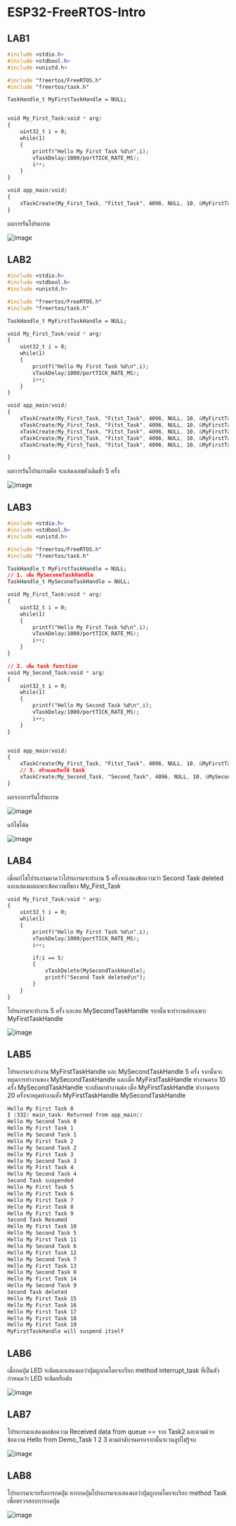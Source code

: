 # ESP32-FreeRTOS-Intro
## LAB1

```css
#include <stdio.h>
#include <stdbool.h>
#include <unistd.h>

#include "freertos/FreeRTOS.h"
#include "freertos/task.h"

TaskHandle_t MyFirstTaskHandle = NULL;


void My_First_Task(void * arg)
{
	uint32_t i = 0;
	while(1)
	{
		printf("Hello My First Task %d\n",i);
		vTaskDelay(1000/portTICK_RATE_MS);
		i++;
	}
}

void app_main(void)
{
	xTaskCreate(My_First_Task, "Fitst_Task", 4096, NULL, 10, &MyFirstTaskHandle);
}
```

ผลการรันโปรแกรม

![image](https://github.com/sucha312/ESP32-FreeRTOS-Intro/assets/115066208/f0f930b6-1c8c-4f1b-b3ae-efc3d2244187)

## LAB2

```css
#include <stdio.h>
#include <stdbool.h>
#include <unistd.h>

#include "freertos/FreeRTOS.h"
#include "freertos/task.h"

TaskHandle_t MyFirstTaskHandle = NULL;

void My_First_Task(void * arg)
{
	uint32_t i = 0;
	while(1)
	{
		printf("Hello My First Task %d\n",i);
		vTaskDelay(1000/portTICK_RATE_MS);
		i++;
	}
}

void app_main(void)
{
	xTaskCreate(My_First_Task, "Fitst_Task", 4096, NULL, 10, &MyFirstTaskHandle);
	xTaskCreate(My_First_Task, "Fitst_Task", 4096, NULL, 10, &MyFirstTaskHandle);
	xTaskCreate(My_First_Task, "Fitst_Task", 4096, NULL, 10, &MyFirstTaskHandle);
	xTaskCreate(My_First_Task, "Fitst_Task", 4096, NULL, 10, &MyFirstTaskHandle);
	xTaskCreate(My_First_Task, "Fitst_Task", 4096, NULL, 10, &MyFirstTaskHandle);

}
```

ผลการรันโปรแกรมคือ จะแสดงเลขตัวเดิมซ้ำ 5 ครั้ง

![image](https://github.com/sucha312/ESP32-FreeRTOS-Intro/assets/115066208/5336d071-4960-4067-a563-5b46368047b7)

## LAB3

```css
#include <stdio.h>
#include <stdbool.h>
#include <unistd.h>

#include "freertos/FreeRTOS.h"
#include "freertos/task.h"

TaskHandle_t MyFirstTaskHandle = NULL;
// 1. เพิ่ม MySeconeTaskHandle
TaskHandle_t MySeconeTaskHandle = NULL;

void My_First_Task(void * arg)
{
	uint32_t i = 0;
	while(1)
	{
		printf("Hello My First Task %d\n",i);
		vTaskDelay(1000/portTICK_RATE_MS);
		i++;
	}
}

// 2. เพิ่ม task function
void My_Second_Task(void * arg)
{
	uint32_t i = 0;
	while(1)
	{
		printf("Hello My Second Task %d\n",i);
		vTaskDelay(1000/portTICK_RATE_MS);
		i++;
	}
}


void app_main(void)
{
	xTaskCreate(My_First_Task, "Fitst_Task", 4096, NULL, 10, &MyFirstTaskHandle);
	// 3. สร้างและเรียกใช้ task
	xTaskCreate(My_Second_Task, "Second_Task", 4096, NULL, 10, &MySeconeTaskHandle);
}
```

ผลจากการรันโปรแกรม

![image](https://github.com/sucha312/ESP32-FreeRTOS-Intro/assets/115066208/f0e38653-c32c-41e9-aa1e-b66a54dc1021)


แก้ไขโค้ด

![image](https://github.com/sucha312/ESP32-FreeRTOS-Intro/assets/115066208/324bf715-478b-4609-9cc9-038c5fc9b6e1)

## LAB4

เมื่อแก้ไขโปรแกรมคาดว่าโปรแกรมจะทำงาน 5 ครั้งจะแสดงข้อความว่า Second Task deleted และแสดงผลเแพาะข้อความที่ของ My_First_Task


```css
void My_First_Task(void * arg)
{
	uint32_t i = 0;
	while(1)
	{
		printf("Hello My First Task %d\n",i);
		vTaskDelay(1000/portTICK_RATE_MS);
		i++;

		if(i == 5)
		{
			vTaskDelete(MySecondTaskHandle);
			printf("Second Task deleted\n");
		}
	}
}
```

โปรแกรมจะทำงาน 5 ครั้ง และลบ MySecondTaskHandle จากนั้นจะทำงานต่อเฉพาะ MyFirstTaskHandle

![image](https://github.com/sucha312/ESP32-FreeRTOS-Intro/assets/115066208/c84fc868-4515-4c76-826d-f9d095767fa9)


## LAB5

โปรแกรมจะทำงาน MyFirstTaskHandle และ MySecondTaskHandle 5 ครั้ง จากนั้นจะหยุดการทำงานของ MySecondTaskHandle และเมื่อ MyFirstTaskHandle ทำงานครบ 10 ครั้ง MySecondTaskHandle จะกลับมาทำงานต่อ เมื่อ MyFirstTaskHandle ทำงานครบ 20 ครั้งจะหยุดทำงานทั้ง MyFirstTaskHandle MySecondTaskHandle

```css
Hello My First Task 0
I (332) main_task: Returned from app_main()
Hello My Second Task 0
Hello My First Task 1
Hello My Second Task 1
Hello My First Task 2
Hello My Second Task 2
Hello My First Task 3
Hello My Second Task 3
Hello My First Task 4
Hello My Second Task 4
Second Task suspended
Hello My First Task 5
Hello My First Task 6
Hello My First Task 7
Hello My First Task 8
Hello My First Task 9
Second Task Resumed
Hello My First Task 10
Hello My Second Task 5
Hello My First Task 11
Hello My Second Task 6
Hello My First Task 12
Hello My Second Task 7
Hello My First Task 13
Hello My Second Task 8
Hello My First Task 14
Hello My Second Task 9
Second Task deleted
Hello My First Task 15
Hello My First Task 16
Hello My First Task 17
Hello My First Task 18
Hello My First Task 19
MyFirstTaskHandle will suspend itself
```

## LAB6

เมื่อกดปุ่ม LED จะติดและแสดงผลว่าปุ่มถูกกดโดยจะเรียก method interrupt_task ที่เป็นตัวกำหนดว่า LED จะติดหรือดับ

![image](https://github.com/sucha312/ESP32-FreeRTOS-Intro/assets/115066208/363c896f-fa50-412a-83a0-54d34d69f61c)

## LAB7

โปรแกรมะแสดงผลข้อความ Received data from queue == จาก Task2 และตามด้วยข้อความ Hello from Demo_Task 1 2 3 ตามลำดับจนครบจากนั้นจะวนลูปไม่รู้จบ

![image](https://github.com/sucha312/ESP32-FreeRTOS-Intro/assets/115066208/4a04cf69-e411-4475-a178-62c5b9dd9a06)

## LAB8

โปรแกรมจะรอรับการกดปุ่ม หากกดปุ่มโปรแกรมจะแสดงผลว่าปุ่มถูกกดโดยจะเรียก method Task เพื่อตรวจสอบการกดปุ่ม

![image](https://github.com/sucha312/ESP32-FreeRTOS-Intro/assets/115066208/b6e90e9c-5344-452b-bf0a-23e077995297)
